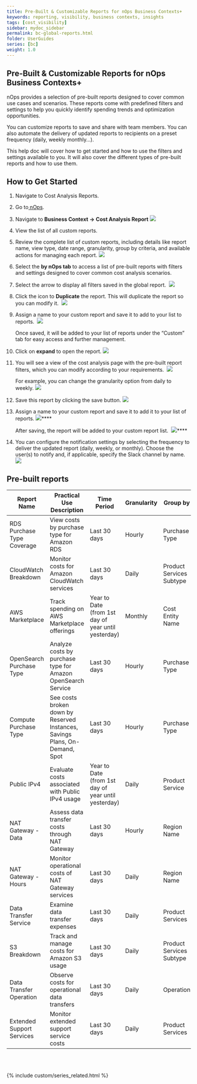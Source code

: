```yaml
---
title: Pre-Built & Customizable Reports for nOps Business Contexts+
keywords: reporting, visibility, business contexts, insights
tags: [cost_visibility]
sidebar: mydoc_sidebar
permalink: bc-global-reports.html
folder: UserGuides
series: [bc]
weight: 1.0
---
```



## Pre-Built & Customizable Reports for nOps Business Contexts+ ##
nOps provides a selection of pre-built reports designed to cover common use cases and scenarios. These reports come with predefined filters and settings to help you quickly identify spending trends and optimization opportunities.

You can customize reports to save and share with team members. You can also automate the delivery of updated reports to recipients on a preset frequency (daily, weekly monthly…).

This help doc will cover how to get started and how to use the filters and settings available to you. It will also cover the different types of pre-built reports and how to use them. 


## How to Get Started<a id="how-to-get-started"></a> ##

1. Navigate to Cost Analysis Reports.<a id="navigate-to-cost-analysis-reports"></a>

1. Go to[ nOps](https://app.nops.io).

1. Navigate to **Business Context** **→** **Cost Analysis Report**
    ![](https://lh7-rt.googleusercontent.com/docsz/AD_4nXeKhphYMletLfl-u9sMHSIYrmLwm5uGQDPdQ1S5uC9CcY-HZDJOHhO-MJsf-NNAuCTweuuXPbnz4O9Wd0WUfc7WlN_BiX0SfIZuRgpc35pvwMVtuSXoNzFi54QTK37-GLh8rX6ULNWACjW3Yhe2AvGDniwg?key=ts4d7pDB6v9S78f-jlDWjg)

1. View the list of all custom reports. 

1. Review the complete list of custom reports, including details like report name, view type, date range, granularity, group by criteria, and available actions for managing each report.
    ![](https://lh7-rt.googleusercontent.com/docsz/AD_4nXfyBv9f7eUzePl3oLHoju70p81tnQG70P5XZD7lvn5sBdxrJVKZfBbENy-PMjEPfu7rrrf19Ge0G0BXSzMrnkGM5QTGcrfzg84gh195qCFbfhX9e7u7fhxJFSIJYnFXs29XkBFVILOg42Q2GzDnmfp4oHBg?key=ts4d7pDB6v9S78f-jlDWjg)

1. Select the **by nOps tab** to access a list of pre-built reports with filters and settings designed to cover common cost analysis scenarios. 

1. Select the arrow to display all filters saved in the global report. 
    ![](https://lh7-rt.googleusercontent.com/docsz/AD_4nXc6OUK408W-uJwtW291OaQhPWUIrKQ-efjyLeoqoazBHnK9_n77Stf9DhIh_ygU5oB7paJJmansRGOxExQns7Q8cXHixxfvhZYll4fyPnhtDPOrseFr39jqv3Xgre7s9glCQK5uu_omDqYyOYpwx6ijGPs?key=ts4d7pDB6v9S78f-jlDWjg)

1. Click the icon to **Duplicate** the report. This will duplicate the report so you can modify it. 
    ![](https://lh7-rt.googleusercontent.com/docsz/AD_4nXdUUWGAuLJQD8lYcoV4mcP7mF012P66NSDWL6Ebyd4AXqwtL-MnUXEeFrok65OVy9uQl7gt0k0MFCWbXe77IrY54i4Pqd0rkCjrq3kWAQVOvDrJ4scN-YfngQUZMWXpexLdtnPT0DvJk4PBcT8Rs3ahGZ7a?key=ts4d7pDB6v9S78f-jlDWjg)

1. Assign a name to your custom report and save it to add to your list to reports. 
    ![](https://lh7-rt.googleusercontent.com/docsz/AD_4nXftrLcirbR-YNx4nQyXZKDwTJl1MONOBeqfwDuJYkbJ1rlLAcJoOCB1jb2iTxtzlPKiEM-gN9QnyL6VarWpcEDoeoO1WDq0tMcHsC-G3EIssJq5BPswsLjDsMkYyPzNWzK_aVvzioUI9U1vuM9Q9dglCwcv?key=ts4d7pDB6v9S78f-jlDWjg)
    
    Once saved, it will be added to your list of reports under the “Custom” tab for easy access and further management.

1. Click on **expand** to open the report.
    ![](https://lh7-rt.googleusercontent.com/docsz/AD_4nXcKHbz_FjzEc6o3-U-RX8rrkBsQL5MZ2VAs81S66FlbvVXVJGvm9jF3xfX-H06gysDVXIp6CLJBdtWaWwL2-tzjC7_82H6d_kTXPzLmTNxvyqgfp22Zakq8QemBj0TGj2eWUBkoW0pLYD5sHiQIFFP0OLsX?key=ts4d7pDB6v9S78f-jlDWjg)

1. You will see a view of the cost analysis page with the pre-built report filters, which you can modify according to your requirements. 
    ![](https://lh7-rt.googleusercontent.com/docsz/AD_4nXcfe5zrxvxsUSdoCO36QAr9_Jhw5QrL7uLmJvyRTlQJnStiKwyD0kThZBv_PzTXSy4CncornIINC90dk2nVKAhl8xHxaPqWM3u5XOSjiYdPaZ9ZXU_OFfoLBWL8Wq5cFOpGXEpKS1BdadrBow4utsCdNYM?key=ts4d7pDB6v9S78f-jlDWjg)

    For example, you can change the granularity option from daily to weekly.
        ![](https://lh7-rt.googleusercontent.com/docsz/AD_4nXdUa9xtXVflB_9d9yUf8hAjt4qgYIfzNUGmWqPiDAXg-ANV21-Nrz9s5yiU42HTri4FigOROohhB5s2aGP5aM-LDgjIjf41SGM73M3-d_EPxmVx4pit5anw7y-aL8MEWbQ_QWEUKtX0sXbl20rLT5Y_gpU?key=ts4d7pDB6v9S78f-jlDWjg)

1. Save this report by clicking the save button.
    ![](https://lh7-rt.googleusercontent.com/docsz/AD_4nXfNVSIjq2G24ThtCdMk-Y9gvzVgdDaXRGaOsudSpA06CTk_9Mbsodwzu5hbD0KqFAxJ8ogXES84r5q_4Mr0Wjsp24q0x28CI39CnlcRz7d0ReyM4VmBvfwqEr5ofTj2Nxf1I_MVwRtAA0ZSSDAKbVMmyWw?key=ts4d7pDB6v9S78f-jlDWjg)

1. Assign a name to your custom report and save it to add it to your list of reports.
    ![](https://lh7-rt.googleusercontent.com/docsz/AD_4nXcsvBbQBKcOR3o0yFS4am6zeLaGwKM6SxH4c95oEP_GEe3CMuIJmuCc65W_zK2LaDYg7HS5iFanIBKQUDbVpxf-mG5KECKx1XeEtUHHxI-Ui8WsaV2Hev7HK04Mhwfn0Fh8tP812EiqvYFANR3mpwE69T8?key=ts4d7pDB6v9S78f-jlDWjg)****

    After saving, the report will be added to your custom report list. 
    ![](https://lh7-rt.googleusercontent.com/docsz/AD_4nXcHyVAnT-QfnOcoGSgQebPgjZnqzYiOD92B4EfhOb5wCti40lCCl7J56Qcj8Q-EnoW_0T4VK6XPpluVlrVJQF20zHJWrYaUPUYBbhrZmgyaeFtBqZPE2GZ1xG_Q1ijQzGEEOAa8Fstb9_0pMleobm7Yal5e?key=ts4d7pDB6v9S78f-jlDWjg)****

1. You can configure the notification settings by selecting the frequency to deliver the updated report (daily, weekly, or monthly). Choose the user(s) to notify and, if applicable, specify the Slack channel by name.
    ![](https://lh7-rt.googleusercontent.com/docsz/AD_4nXcPiZVuLgnNYmdr2sKWMnx5iHR5Fi8JYL1GMIHM4cdlbJ2f03nf_JSER346vOOpAE0L6qgHKDesqScFQSBRJZFrNFEhMLKD4XOGHb2yMw8J4hVM9LzWHWn4plleTi2sMVgbE-LvGaGWuYp2lj1hIr6GSJo?key=ts4d7pDB6v9S78f-jlDWjg)


## Pre-built reports<a id="pre-built-reports"></a>

| **Report Name** | **Practical Use Description** | **Time Period**  | **Granularity** | **Group by** |
| --- | --- | --- | --- | --- |
| RDS Purchase Type Coverage |                  View costs by purchase type for Amazon RDS                 |                     Last 30 days                    |      Hourly     |       Purchase Type      |
|    CloudWatch Breakdown    |                 Monitor costs for Amazon CloudWatch services                |                     Last 30 days                    |      Daily      | Product Services Subtype |
|       AWS Marketplace      |                 Track spending on AWS Marketplace offerings                 | Year to Date (from 1st day of year until yesterday) |     Monthly     |     Cost Entity Name     |
|  OpenSearch Purchase Type  |         Analyze costs by purchase type for Amazon OpenSearch Service        |                     Last 30 days                    |      Hourly     |       Purchase Type      |
|    Compute Purchase Type   | See costs broken down by Reserved Instances, Savings Plans, On-Demand, Spot |                     Last 30 days                    |      Hourly     |       Purchase Type      |
|         Public IPv4        |               Evaluate costs associated with Public IPv4 usage              | Year to Date (from 1st day of year until yesterday) |      Daily      |      Product Service     |
|     NAT Gateway - Data     |                Assess data transfer costs through NAT Gateway               |                     Last 30 days                    |      Hourly     |        Region Name       |
|     NAT Gateway - Hours    |              Monitor operational costs of NAT Gateway services              |                     Last 30 days                    |      Daily      |        Region Name       |
|    Data Transfer Service   |                        Examine data transfer expenses                       |                     Last 30 days                    |      Daily      |     Product Services     |
|        S3 Breakdown        |                  Track and manage costs for Amazon S3 usage                 |                     Last 30 days                    |      Daily      | Product Services Subtype |
|   Data Transfer Operation  |                 Observe costs for operational data transfers                |                     Last 30 days                    |      Daily      |         Operation        |
|  Extended Support Services |                    Monitor extended support service costs                   |                     Last 30 days                    |      Daily      |     Product Services     |


<br/><br/>

{% include custom/series_related.html %}